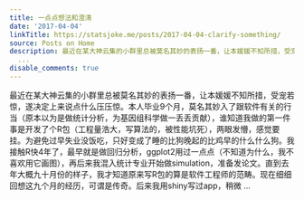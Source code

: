 ```yaml
---
title: 一点点想法和澄清
date: '2017-04-04'
linkTitle: https://statsjoke.me/posts/2017-04-04-clarify-something/
source: Posts on Home
description: 最近在某大神云集的小群里总被莫名其妙的表扬一番，让本媛媛不知所措，受宠若惊，遂决定上来说点什么压压惊。本人毕业9个月，莫名其妙入了跟软件有关的行当（原本以为是做统计分析，为基因组科学做一丢丢贡献），谁知道我做的第一件事是开发了个R包（工程量浩大，写算法的，被性能坑死），两眼发懵，感觉要挂。为避免过早失业没饭吃，只好变成了睡的比狗晚起的比鸡早的什么什么狗。我接触R快4年了，最早就是做回归分析，ggplot2用过一点点（不知道为什么，我不喜欢用它画图），再后来我混入统计专业开始做simulation，准备发论文。直到去年大概九十月份的样子，我才知道原来写R包的算是软件工程师的范畴。现在细细回想这九个月的经历，可谓是传奇。后来我用shiny写过app，稍微
  ...
disable_comments: true
---
```

最近在某大神云集的小群里总被莫名其妙的表扬一番，让本媛媛不知所措，受宠若惊，遂决定上来说点什么压压惊。本人毕业9个月，莫名其妙入了跟软件有关的行当（原本以为是做统计分析，为基因组科学做一丢丢贡献），谁知道我做的第一件事是开发了个R包（工程量浩大，写算法的，被性能坑死），两眼发懵，感觉要挂。为避免过早失业没饭吃，只好变成了睡的比狗晚起的比鸡早的什么什么狗。我接触R快4年了，最早就是做回归分析，ggplot2用过一点点（不知道为什么，我不喜欢用它画图），再后来我混入统计专业开始做simulation，准备发论文。直到去年大概九十月份的样子，我才知道原来写R包的算是软件工程师的范畴。现在细细回想这九个月的经历，可谓是传奇。后来我用shiny写过app，稍微 ...